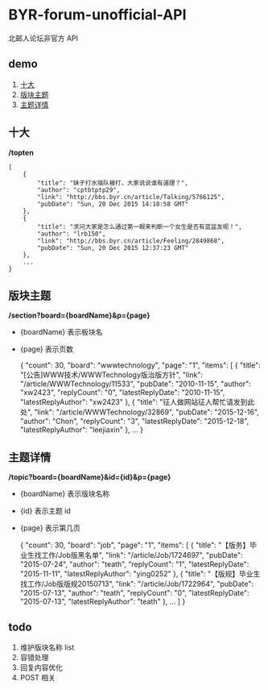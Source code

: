 # BYR-forum-unofficial-API

北邮人论坛非官方 API

## demo

1. [十大](https://dry-retreat-5114.herokuapp.com/topten)
2. [版块主题](https://dry-retreat-5114.herokuapp.com/section?board=wwwtechnology&p=1)
3. [主题详情](https://dry-retreat-5114.herokuapp.com/topic?board=wwwtechnology&id=32932&p=1)


## 十大

**/topten**


	[
		{
			"title": "妹子打水插队被打，大家说说谁有道理？",
			"author": "cptbtptp29",
			"link": "http://bbs.byr.cn/article/Talking/5766125",
			"pubDate": "Sun, 20 Dec 2015 14:18:58 GMT"
		},
		{
			"title": "求问大家是怎么通过第一眼来判断一个女生是否有蓝盆友呢！",
			"author": "lrb150",
			"link": "http://bbs.byr.cn/article/Feeling/2849868",
			"pubDate": "Sun, 20 Dec 2015 12:37:23 GMT"
		},
		...
	}

## 版块主题

**/section?board={boardName}&p={page}**

* {boardName} 表示板块名
* {page} 表示页数


	{
		"count": 30,
		"board": "wwwtechnology",
		"page": "1",
		"items": [
			{
				"title": "[公告]WWW技术/WWWTechnology版治版方针",
				"link": "/article/WWWTechnology/11533",
				"pubDate": "2010-11-15",
				"author": "xw2423",
				"replyCount": "0",
				"latestReplyDate": "2010-11-15",
				"latestReplyAuthor": "xw2423"
			},
			{
				"title": "征人做网站征人帮忙请发到此处",
				"link": "/article/WWWTechnology/32869",
				"pubDate": "2015-12-16",
				"author": "Chon",
				"replyCount": "3",
				"latestReplyDate": "2015-12-18",
				"latestReplyAuthor": "leejiaxin"
			},
		...
	}

## 主题详情

**/topic?board={boardName}&id={id}&p={page}**

* {boardName} 表示版块名称
* {id} 表示主题 id
* {page} 表示第几页


	{
		"count": 30,
		"board": "job",
		"page": "1",
		"items": [
			{
				"title": "【版务】毕业生找工作/Job版黑名单",
				"link": "/article/Job/1724697",
				"pubDate": "2015-07-24",
				"author": "teath",
				"replyCount": "1",
				"latestReplyDate": "2015-11-11",
				"latestReplyAuthor": "ying0252"
			},
			{
				"title": "【版规】毕业生找工作/Job版版规20150713",
				"link": "/article/Job/1722964",
				"pubDate": "2015-07-13",
				"author": "teath",
				"replyCount": "0",
				"latestReplyDate": "2015-07-13",
				"latestReplyAuthor": "teath"
			},
			...
		]
	}
	

## todo



1. 维护版块名称 list
2. 容错处理
3. 回复内容优化
4. POST 相关
